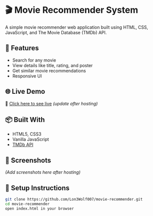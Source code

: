 # 🎬 Movie Recommender System

A simple movie recommender web application built using HTML, CSS, JavaScript, and The Movie Database (TMDb) API.

## 🚀 Features

- Search for any movie
- View details like title, rating, and poster
- Get similar movie recommendations
- Responsive UI

## 🌐 Live Demo

🔗 [Click here to see live](https://your-netlify-url.netlify.app) _(update after hosting)_

## 📦 Built With

- HTML5, CSS3
- Vanilla JavaScript
- [TMDb API](https://www.themoviedb.org/documentation/api)

## 📸 Screenshots

_(Add screenshots here after hosting)_

## 🔧 Setup Instructions

```bash
git clone https://github.com/Lon3Wolf007/movie-recommender.git
cd movie-recommender
open index.html in your browser
```
